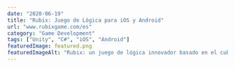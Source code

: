 ```yaml
---
date: "2020-06-19"
title: "Rubix: Juego de Lógica para iOS y Android"
url: "www.rubixgame.com/es"
category: "Game Development"
tags: ["Unity", "C#", "iOS", "Android"]
featuredImage: featured.png
featuredImageAlt: "Rubix: un juego de lógica innovador basado en el cubo de Rubik por BusyBytes "
---
```

